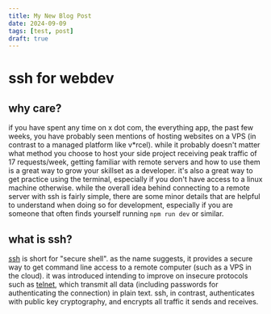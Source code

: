 ```yaml
---
title: My New Blog Post
date: 2024-09-09
tags: [test, post]
draft: true
---
```


# ssh for webdev

## why care?

if you have spent any time on x dot com, the everything app, the past few
weeks, you have probably seen mentions of hosting websites on a VPS (in
contrast to a managed platform like v\*rcel). while it probably doesn't matter
what method you choose to host your side project receiving peak traffic of 17
requests/week, getting familiar with remote servers and how to use them is a
great way to grow your skillset as a developer. it's also a great way to get
practice using the terminal, especially if you don't have access to a linux
machine otherwise. while the overall idea behind connecting to a remote server
with ssh is fairly simple, there are some minor details that are helpful to
understand when doing so for development, especially if you are someone that
often finds yourself running `npm run dev` or similar.

## what is ssh?

[ssh](https://en.wikipedia.org/wiki/Secure_Shell) is short for "secure
shell". as the name suggests, it provides a secure way to get command line
access to a remote computer (such as a VPS in the cloud). it was introduced
intending to improve on insecure protocols such as
[telnet](https://en.wikipedia.org/wiki/Telnet), which transmit all data
(including passwords for authenticating the connection) in plain text. ssh, in
contrast, authenticates with public key cryptography, and encrypts all traffic
it sends and receives.
